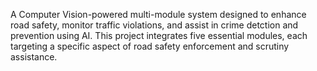 A Computer Vision-powered multi-module system designed to enhance road safety, monitor traffic violations, and assist in crime detction and prevention using AI.
This project integrates five essential modules, each targeting a specific aspect of road safety enforcement and scrutiny assistance.
